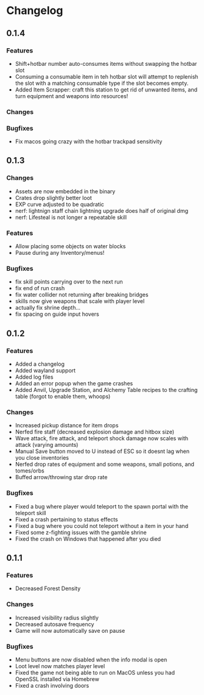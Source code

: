 # Changelog

## 0.1.4

### Features

- Shift+hotbar number auto-consumes items without swapping the hotbar slot
- Consuming a consumable item in teh hotbar slot will attempt to replenish the slot with a matching consumable type if the slot becomes empty.
- Added Item Scrapper: craft this station to get rid of unwanted items, and turn equipment and weapons into resources!

### Changes

### Bugfixes

- Fix macos going crazy with the hotbar trackpad sensitivity

## 0.1.3

### Changes

- Assets are now embedded in the binary
- Crates drop slightly better loot
- EXP curve adjusted to be quadratic
- nerf: lightnign staff chain lightning upgrade does half of original dmg
- nerf: Lifesteal is not longer a repeatable skill

### Features

- Allow placing some objects on water blocks
- Pause during any Inventory/menus!

### Bugfixes

- fix skill points carrying over to the next run
- fix end of run crash
- fix water collider not returning after breaking bridges
- skills now give weapons that scale with player level
- actually fix shrine depth...
- fix spacing on guide input hovers

## 0.1.2

### Features

- Added a changelog
- Added wayland support
- Added log files
- Added an error popup when the game crashes
- Added Anvil, Upgrade Station, and Alchemy Table recipes to the crafting table (forgot to enable them, whoops)

### Changes

- Increased pickup distance for item drops
- Nerfed fire staff (decreased explosion damage and hitbox size)
- Wave attack, fire attack, and teleport shock damage now scales with attack (varying amounts)
- Manual Save button moved to U instead of ESC so it doesnt lag when you close inventories
- Nerfed drop rates of equipment and some weapons, small potions, and tomes/orbs
- Buffed arrow/throwing star drop rate

### Bugfixes

- Fixed a bug where player would teleport to the spawn portal with the teleport skill
- Fixed a crash pertaining to status effects
- Fixed a bug where you could not teleport without a item in your hand
- Fixed some z-fighting issues with the gamble shrine
- Fixed the crash on Windows that happened after you died

## 0.1.1

### Features

- Decreased Forest Density

### Changes

- Increased visibility radius slightly
- Decreased autosave frequency
- Game will now automatically save on pause

### Bugfixes

- Menu buttons are now disabled when the info modal is open
- Loot level now matches player level
- Fixed the game not being able to run on MacOS unless you had OpenSSL installed via Homebrew
- Fixed a crash involving doors
